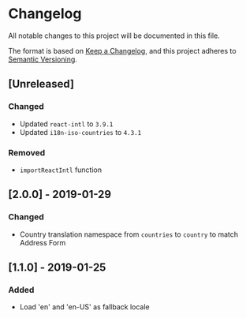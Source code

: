 # Changelog

All notable changes to this project will be documented in this file.

The format is based on [Keep a Changelog](https://keepachangelog.com/en/1.0.0/),
and this project adheres to [Semantic Versioning](https://semver.org/spec/v2.0.0.html).

## [Unreleased]

### Changed

- Updated `react-intl` to `3.9.1`
- Updated `i18n-iso-countries` to `4.3.1`

### Removed

- `importReactIntl` function

## [2.0.0] - 2019-01-29

### Changed

- Country translation namespace from `countries` to `country` to match Address Form

## [1.1.0] - 2019-01-25

### Added

- Load 'en' and 'en-US' as fallback locale
